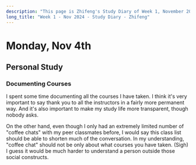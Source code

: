 ```yaml
---
description: "This page is Zhifeng's Study Diary of Week 1, November 2024."
long_title: "Week 1 - Nov 2024 - Study Diary - Zhifeng"
---
```


# Monday, Nov 4th

## Personal Study

### Documenting Courses

I spent some time documenting all the courses I have taken. I think it's very important to say thank you to all the instructors in a fairly more permanent way. And it's also important to make my study life more transparent, though nobody asks.

On the other hand, even though I only had an extremely limited number of "coffee chats" with my peer classmates before, I would say this class list should be able to shorten much of the conversation. In my understanding, "coffee chat" should not be only about what courses you have taken. (Sigh) I guess it would be much harder to understand a person outside those social constructs.
